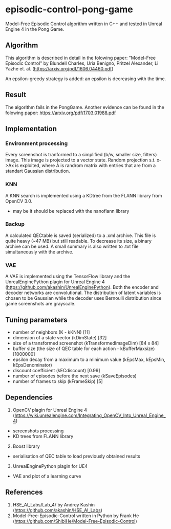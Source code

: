 # episodic-control-pong-game
Model-Free Episodic Control algorithm written in C++ and tested in Unreal Engine 4 in the Pong Game.

## Algorithm
This algorithm is described in detail in the folowing paper: 
"Model-Free Episodic Control" by Blundell Charles, Uria Benigno, Pritzel Alexander, Li Yazhe et. al. (https://arxiv.org/pdf/1606.04460.pdf)

An epsilon-greedy strategy is added: an epsilon is decreasing with the time.

## Result
The algorithm fails in the PongGame. Another evidence can be found in the folowing paper: https://arxiv.org/pdf/1703.01988.pdf

## Implementation
### Environment processing
Every screenshot is tranformed to a simplified (b/w, smaller size, filters) image. This image is projected to a vector state.
Random projection s.t. x->Ax is exploited, where A is randrom matrix with entries that are from a standart Gaussian distribution. 
### KNN
A KNN search is implemented using a KDtree from the FLANN library from OpenCV 3.0.
* may be it should be replaced with the nanoflann library
### Backup
A calculated QECtable is saved (serialized) to a .xml archive. This file is quite heavy (~47 MB) but still readable. To decrease its size, a binary archive can be used.
A small summary is also written to .txt file simultaneously with the archive.
### VAE
A VAE is implemented using the TensorFlow library and the UnrealEnginePython plagin for Unreal Engine 4 (https://github.com/akashin/UnrealEnginePython). Both the encoder and decoder networks are convolutional. The distribution of latent variables is chosen to be Gaussian while the decoder uses Bernoulli distribution since game screenshots are grayscale. 

## Tuning parameters
* number of neighbors (K - kKNN) [11]
* dimension of a state vector (kDimState) [32]
* size of a transformed screenshot (kTransformedImageDim) [84 x 84]
* buffer size (the size of QEC table for each action - kBufferMaxsize) [1000000]
* epsilon decay from a maximum to a minimum value (kEpsMax, kEpsMin, kEpsDenominator)
* discount coefficient (kECdiscount) [0.99]
* number of episodes before the next save (kSaveEpisodes)
* number of frames to skip (kFrameSkip) [5]

## Dependencies
1. OpenCV plagin for Unreal Engine 4 (https://wiki.unrealengine.com/Integrating_OpenCV_Into_Unreal_Engine_4)
  - screenshots processing
  - KD trees from FLANN library
2. Boost library
  - serialisation of QEC table to load previously obtained results
3. UnrealEnginePython plagin for UE4 
  - VAE and plot of a learning curve 
 
## References
1. HSE_AI_Labs/Lab_4/ by Andrey Kashin (https://github.com/akashin/HSE_AI_Labs)
2. Model-Free-Episodic-Control written in Python by Frank He (https://github.com/ShibiHe/Model-Free-Episodic-Control)
